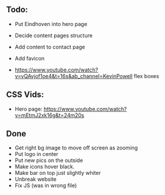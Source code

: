 ## Todo: 
* Put Eindhoven into hero page
* Decide content pages structure
* Add content to contact page
* Add favicon

* https://www.youtube.com/watch?v=vQAvjof1oe4&t=16s&ab_channel=KevinPowell flex boxes


## CSS Vids:
* Hero page: https://www.youtube.com/watch?v=mEtmJ2xk16g&t=24m20s

## Done
* Get right bg image to move off screen as zooming
* Put logo in center
* Put new pics on the outside
* Make icons hover black.
* Make bar on top just slightly whiter
* Unbreak website
* Fix JS (was in wrong file)